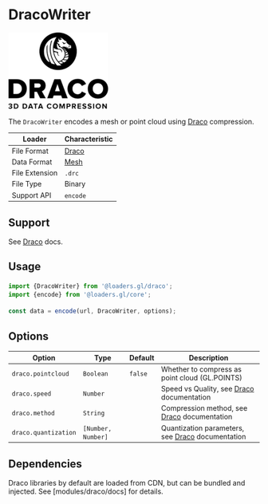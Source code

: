 # DracoWriter

![logo](../images/draco-small.png)

The `DracoWriter` encodes a mesh or point cloud using [Draco](/docs/modules/draco/formats/draco) compression.

| Loader         | Characteristic                             |
| -------------- | ------------------------------------------ |
| File Format    | [Draco](/docs/modules/draco/formats/draco) |
| Data Format    | [Mesh](/docs/specifications/category-mesh) |
| File Extension | `.drc`                                     |
| File Type      | Binary                                     |
| Support API    | `encode`                                   |

## Support

See [Draco](/docs/modules/draco/formats/draco) docs.

## Usage

```typescript
import {DracoWriter} from '@loaders.gl/draco';
import {encode} from '@loaders.gl/core';

const data = encode(url, DracoWriter, options);
```

## Options

| Option               | Type               | Default | Description                                                                         |
| -------------------- | ------------------ | ------- | ----------------------------------------------------------------------------------- |
| `draco.pointcloud`   | `Boolean`          | `false` | Whether to compress as point cloud (GL.POINTS)                                      |
| `draco.speed`        | `Number`           |         | Speed vs Quality, see [Draco](https://google.github.io/draco/) documentation        |
| `draco.method`       | `String`           |         | Compression method, see [Draco](https://google.github.io/draco/) documentation      |
| `draco.quantization` | `[Number, Number]` |         | Quantization parameters, see [Draco](https://google.github.io/draco/) documentation |

## Dependencies

Draco libraries by default are loaded from CDN, but can be bundled and injected. See [modules/draco/docs] for details.
